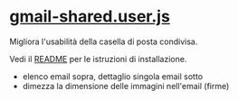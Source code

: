 # [gmail-shared.user.js](https://github.com/acavalin/tp_unipd/raw/refs/heads/main/gmail-shared.user.js)

Migliora l'usabilità della casella di posta condivisa.

Vedi il [README](https://github.com/acavalin/tp_unipd#installazione-di-uno-script-su-firefox-e-chrome) per le istruzioni di installazione.

* elenco email sopra, dettaglio singola email sotto
* dimezza la dimensione delle immagini nell'email (firme)